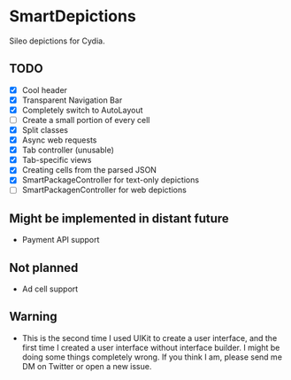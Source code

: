 # SmartDepictions

Sileo depictions for Cydia.

## TODO

- [x] Cool header
- [x] Transparent Navigation Bar
- [x] Completely switch to AutoLayout
- [ ] Create a small portion of every cell
- [x] Split classes
- [x] Async web requests
- [x] Tab controller (unusable)
- [x] Tab-specific views
- [x] Creating cells from the parsed JSON
- [x] SmartPackageController for text-only depictions
- [ ] SmartPackagenController for web depictions

## Might be implemented in distant future

- Payment API support

## Not planned

- Ad cell support

## Warning

- This is the second time I used UIKit to create a user interface, and the first time I created a user interface without interface builder. I might be doing some things completely wrong. If you think I am, please send me DM on Twitter or open a new issue.
